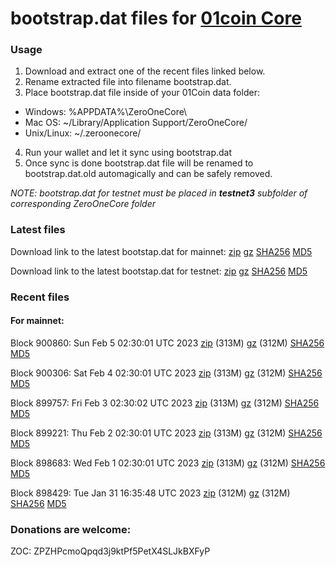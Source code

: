 # bootstrap.dat files for [01coin Core](https://01coin.io)

### Usage

1. Download and extract one of the recent files linked below.
2. Rename extracted file into filename bootstrap.dat.
3. Place bootstrap.dat file inside of your 01Coin data folder:
 - Windows: %APPDATA%\ZeroOneCore\
 - Mac OS: ~/Library/Application Support/ZeroOneCore/
 - Unix/Linux: ~/.zeroonecore/
4. Run your wallet and let it sync using bootstrap.dat
5. Once sync is done bootstrap.dat file will be renamed to bootstrap.dat.old automagically and can be safely removed.

_NOTE: bootstrap.dat for testnet must be placed in **testnet3** subfolder of corresponding ZeroOneCore folder_

### Latest files
Download link to the latest bootstap.dat for mainnet: [zip](https://files.01coin.io/mainnet/bootstrap.dat.zip) [gz](https://files.01coin.io/mainnet/bootstrap.dat.tar.gz) [SHA256](https://files.01coin.io/mainnet/sha256.txt) [MD5](https://files.01coin.io/mainnet/md5.txt)

Download link to the latest bootstap.dat for testnet: [zip](https://files.01coin.io/testnet/bootstrap.dat.zip) [gz](https://files.01coin.io/testnet/bootstrap.dat.tar.gz) [SHA256](https://files.01coin.io/testnet/sha256.txt) [MD5](https://files.01coin.io/testnet/md5.txt)

### Recent files

#### For mainnet:

Block 900860: Sun Feb  5 02:30:01 UTC 2023 [zip](https://files.01coin.io/mainnet/2023-02-05/bootstrap.dat.zip) (313M) [gz](https://files.01coin.io/mainnet/2023-02-05/bootstrap.dat.tar.gz) (312M) [SHA256](https://files.01coin.io/mainnet/2023-02-05/sha256.txt) [MD5](https://files.01coin.io/mainnet/2023-02-05/md5.txt)

Block 900306: Sat Feb  4 02:30:01 UTC 2023 [zip](https://files.01coin.io/mainnet/2023-02-04/bootstrap.dat.zip) (313M) [gz](https://files.01coin.io/mainnet/2023-02-04/bootstrap.dat.tar.gz) (312M) [SHA256](https://files.01coin.io/mainnet/2023-02-04/sha256.txt) [MD5](https://files.01coin.io/mainnet/2023-02-04/md5.txt)

Block 899757: Fri Feb  3 02:30:02 UTC 2023 [zip](https://files.01coin.io/mainnet/2023-02-03/bootstrap.dat.zip) (313M) [gz](https://files.01coin.io/mainnet/2023-02-03/bootstrap.dat.tar.gz) (312M) [SHA256](https://files.01coin.io/mainnet/2023-02-03/sha256.txt) [MD5](https://files.01coin.io/mainnet/2023-02-03/md5.txt)

Block 899221: Thu Feb  2 02:30:01 UTC 2023 [zip](https://files.01coin.io/mainnet/2023-02-02/bootstrap.dat.zip) (313M) [gz](https://files.01coin.io/mainnet/2023-02-02/bootstrap.dat.tar.gz) (312M) [SHA256](https://files.01coin.io/mainnet/2023-02-02/sha256.txt) [MD5](https://files.01coin.io/mainnet/2023-02-02/md5.txt)

Block 898683: Wed Feb  1 02:30:01 UTC 2023 [zip](https://files.01coin.io/mainnet/2023-02-01/bootstrap.dat.zip) (313M) [gz](https://files.01coin.io/mainnet/2023-02-01/bootstrap.dat.tar.gz) (312M) [SHA256](https://files.01coin.io/mainnet/2023-02-01/sha256.txt) [MD5](https://files.01coin.io/mainnet/2023-02-01/md5.txt)

Block 898429: Tue Jan 31 16:35:48 UTC 2023 [zip](https://files.01coin.io/mainnet/2023-01-31/bootstrap.dat.zip) (312M) [gz](https://files.01coin.io/mainnet/2023-01-31/bootstrap.dat.tar.gz) (312M) [SHA256](https://files.01coin.io/mainnet/2023-01-31/sha256.txt) [MD5](https://files.01coin.io/mainnet/2023-01-31/md5.txt)


### Donations are welcome:

ZOC: ZPZHPcmoQpqd3j9ktPf5PetX4SLJkBXFyP
